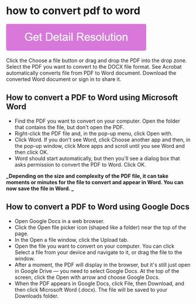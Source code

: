 # how to convert pdf to word

[![how to convert pdf to word](gett-stateed.png)](https://github.com/softwaretestinghel/how.to.convert.pdf.to.word/)

Click the Choose a file button or drag and drop the PDF into the drop zone. Select the PDF you want to convert to the DOCX file format. See Acrobat automatically converts file from PDF to Word document. Download the converted Word document or sign in to share it.

## How to convert a PDF to Word using Microsoft Word

* Find the PDF you want to convert on your computer. Open the folder that contains the file, but don't open the PDF. 
* Right-click the PDF file and, in the pop-up menu, click Open with.
* Click Word. If you don't see Word, click Choose another app and then, in the pop-up window, click More apps and scroll until you see Word and then click OK.  
* Word should start automatically, but then you'll see a dialog box that asks permission to convert the PDF to Word. Click OK. 

**_Depending on the size and complexity of the PDF file, it can take moments or minutes for the file to convert and appear in Word. You can now save the file in Word. _**

## How to convert a PDF to Word using Google Docs

* Open Google Docs in a web browser. 
* Click the Open file picker icon (shaped like a folder) near the top of the page.
* In the Open a file window, click the Upload tab.
* Open the file you want to convert on your computer. You can click Select a file from your device and navigate to it, or drag the file to the window. 
* After a moment, the PDF will display in the browser, but it's still just open in Google Drive — you need to select Google Docs. At the top of the screen, click the Open with arrow and choose Google Docs.
* When the PDF appears in Google Docs, click File, then Download, and then click Microsoft Word (.docx). The file will be saved to your Downloads folder. 
